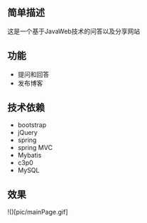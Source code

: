 ## 简单描述
这是一个基于JavaWeb技术的问答以及分享网站

## 功能
* 提问和回答
* 发布博客

## 技术依赖
* bootstrap
* jQuery
* spring
* spring MVC
* Mybatis
* c3p0
* MySQL

## 效果
!()[pic/mainPage.gif]

